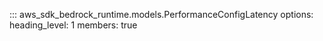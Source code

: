 ::: aws_sdk_bedrock_runtime.models.PerformanceConfigLatency
    options:
        heading_level: 1
        members: true
